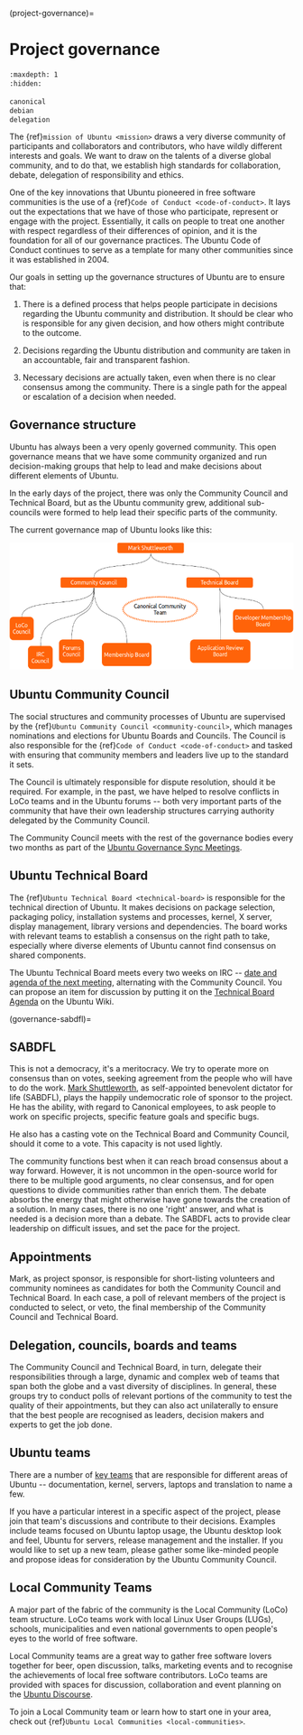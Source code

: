 (project-governance)=
# Project governance

```{toctree}
:maxdepth: 1
:hidden:

canonical
debian
delegation
```

The {ref}`mission of Ubuntu <mission>` draws a very diverse community of participants and collaborators and contributors, who have wildly different interests and goals. We want to draw on the talents of a diverse global community, and to do that, we establish high standards for collaboration, debate, delegation of responsibility and ethics.

One of the key innovations that Ubuntu pioneered in free software communities is the use of a {ref}`Code of Conduct <code-of-conduct>`. It lays out the expectations that we have of those who participate, represent or engage with the project. Essentially, it calls on people to treat one another with respect regardless of their differences of opinion, and it is the foundation for all of our governance practices. The Ubuntu Code of Conduct continues to serve as a template for many other communities since it was established in 2004.

Our goals in setting up the governance structures of Ubuntu are to ensure that:

1. There is a defined process that helps people participate in decisions regarding the Ubuntu community and distribution. It should be clear who is responsible for any given decision, and how others might contribute to the outcome.

2. Decisions regarding the Ubuntu distribution and community are taken in an accountable, fair and transparent fashion.

3. Necessary decisions are actually taken, even when there is no clear consensus among the community. There is a single path for the appeal or escalation of a decision when needed.


## Governance structure

Ubuntu has always been a very openly governed community. This open governance means that we have some community organized and run decision-making groups that help to lead and make decisions about different elements of Ubuntu.

In the early days of the project, there was only the Community Council and Technical Board, but as the Ubuntu community grew, additional sub-councils were formed to help lead their specific parts of the community.

The current governance map of Ubuntu looks like this:

![ubuntu-governance-map|690x308](ubuntu-governance-map.png)


## Ubuntu Community Council

The social structures and community processes of Ubuntu are supervised by the {ref}`Ubuntu Community Council <community-council>`, which manages nominations and elections for Ubuntu Boards and Councils. The Council is also responsible for the {ref}`Code of Conduct <code-of-conduct>` and tasked with ensuring that community members and leaders live up to the standard it sets.

The Council is ultimately responsible for dispute resolution, should it be required. For example, in the past, we have helped to resolve conflicts in LoCo teams and in the Ubuntu forums -- both very important parts of the community that have their own leadership structures carrying authority delegated by the Community Council.

The Community Council meets with the rest of the governance bodies every two months as part of the [Ubuntu Governance Sync Meetings](https://discourse.ubuntu.com/t/announcement-ubuntu-governance-sync-meetings-2025/48996).


## Ubuntu Technical Board

The {ref}`Ubuntu Technical Board <technical-board>` is responsible for the technical direction of Ubuntu. It makes decisions on package selection, packaging policy, installation systems and processes, kernel, X server, display management, library versions and dependencies. The board works with relevant teams to establish a consensus on the right path to take, especially where diverse elements of Ubuntu cannot find consensus on shared components.

The Ubuntu Technical Board meets every two weeks on IRC -- [date and agenda of the next meeting](https://wiki.ubuntu.com/TechnicalBoardAgenda), alternating with the Community Council. You can propose an item for discussion by putting it on the [Technical Board Agenda](https://wiki.ubuntu.com/TechnicalBoardAgenda) on the Ubuntu Wiki.


(governance-sabdfl)=
## SABDFL

This is not a democracy, it's a meritocracy. We try to operate more on consensus than on votes, seeking agreement from the people who will have to do the work. [Mark Shuttleworth](https://wiki.ubuntu.com/MarkShuttleworth), as self-appointed benevolent dictator for life (SABDFL), plays the happily undemocratic role of sponsor to the project. He has the ability, with regard to Canonical employees, to ask people to work on specific projects, specific feature goals and specific bugs.

He also has a casting vote on the Technical Board and Community Council, should it come to a vote. This capacity is not used lightly.

The community functions best when it can reach broad consensus about a way forward. However, it is not uncommon in the open-source world for there to be multiple good arguments, no clear consensus, and for open questions to divide communities rather than enrich them. The debate absorbs the energy that might otherwise have gone towards the creation of a solution. In many cases, there is no one 'right' answer, and what is needed is a decision more than a debate. The SABDFL acts to provide clear leadership on difficult issues, and set the pace for the project.


## Appointments

Mark, as project sponsor, is responsible for short-listing volunteers and community nominees as candidates for both the Community Council and Technical Board. In each case, a poll of relevant members of the project is conducted to select, or veto, the final membership of the Community Council and Technical Board.


## Delegation, councils, boards and teams

The Community Council and Technical Board, in turn, delegate their responsibilities through a large, dynamic and complex web of teams that span both the globe and a vast diversity of disciplines. In general, these groups try to conduct polls of relevant portions of the community to test the quality of their appointments, but they can also act unilaterally to ensure that the best people are recognised as leaders, decision makers and experts to get the job done.


## Ubuntu teams

There are a number of [key teams](https://discourse.ubuntu.com/t/ubuntu-teams/33113) that are responsible for different areas of Ubuntu -- documentation, kernel, servers, laptops and translation to name a few.

If you have a particular interest in a specific aspect of the project, please join that team's discussions and contribute to their decisions. Examples include teams focused on Ubuntu laptop usage, the Ubuntu desktop look and feel, Ubuntu for servers, release management and the installer. If you would like to set up a new team, please gather some like-minded people and propose ideas for consideration by the Ubuntu Community Council.


## Local Community Teams

A major part of the fabric of the community is the Local Community (LoCo) team structure. LoCo teams work with local Linux User Groups (LUGs), schools, municipalities and even national governments to open people's eyes to the world of free software.

Local Community teams are a great way to gather free software lovers together for beer, open discussion, talks, marketing events and to recognise the achievements of local free software contributors. LoCo teams are provided with spaces for discussion, collaboration and event planning on the [Ubuntu Discourse](https://discourse.ubuntu.com/c/locos/129).

To join a Local Community team or learn how to start one in your area, check out {ref}`Ubuntu Local Communities <local-communities>`.

